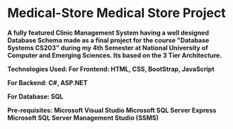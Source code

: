 <h1><b>Medical-Store
Medical Store Project
</h1>
A fully featured Clinic Management System having a well designed Database Schema made as a final project for the course "Database Systems CS203" during my 4th Semester at National University of Computer and Emerging Sciences. Its based on the 3 Tier Architecture.

Technologies Used:
For Frontend: HTML, CSS, BootStrap, JavaScript

For Backend: C#, ASP.NET

For Database: SQL

Pre-requisites:
Microsoft Visual Studio
Microsoft SQL Server Express
Microsoft SQL Server Management Studio (SSMS)

